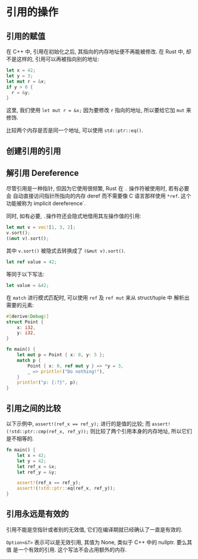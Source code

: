 # 引用的操作

## 引用的赋值

在 C++ 中, 引用在初始化之后, 其指向的内存地址便不再能被修改.
在 Rust 中, 却不是这样的, 引用可以再被指向别的地址:

```rust
let x = 42;
let y = 3;
let mut r = &x;
if y > 0 {
  r = &y;
}
```

这里, 我们使用 `let mut r = &x;` 因为要修改 `r` 指向的地址, 所以要给它加 `mut`
来修饰.

比较两个内存是否是同一个地址, 可以使用 `std::ptr::eq()`.

## 创建引用的引用

## 解引用 Dereference

尽管引用是一种指针, 但因为它使用很频繁, Rust 在 `.` 操作符被使用时, 若有必要会
自动直接访问指针所指向的内存 deref 而不需要像 C 语言那样使用 `*ref`. 这个
功能被称为 implicit dereference`.

同时, 如有必要, `.`操作符还会隐式地借用其左操作值的引用:

```rust
let mut v = vec![1, 3, 2];
v.sort();
(&mut v).sort();
```

其中 `v.sort()` 被隐式去转换成了 `(&mut v).sort()`.

```rust
let ref value = 42;
```

等同于以下写法:

```rust
let value = &42;
```

在 `match` 进行模式匹配时, 可以使用 `ref` 及 `ref mut` 来从 struct/tuple 中
解析出需要的元素:

```rust
#[derive(Debug)]
struct Point {
    x: i32,
    y: i32,
}

fn main() {
    let mut p = Point { x: 0, y: 5 };
    match p {
        Point { x: 0, ref mut y } => *y = 3,
        _ => println!("Do nothing!"),
    }
    println!("p: {:?}", p);
}
```

## 引用之间的比较

以下示例中, `assert!(ref_x == ref_y);` 进行的是值的比较;
而 `assert!(!std::ptr::cmp(ref_x, ref_y));` 则比较了两个引用本身的内存地址,
所以它们是不相等的.

```rust
fn main() {
    let x = 42;
    let y = 42;
    let ref_x = &x;
    let ref_y = &y;

    assert!(ref_x == ref_y);
    assert!(!std::ptr::eq(ref_x, ref_y));
}
```

## 引用永远是有效的

引用不能是空指针或者别的无效值, 它们在编译期就已经确认了一直是有效的.

`Option<&T>` 表示可以是无效引用, 其值为 None, 类似于 C++ 中的 nullptr. 要么其值
是一个有效的引用. 这个写法不会占用额外的内存.
